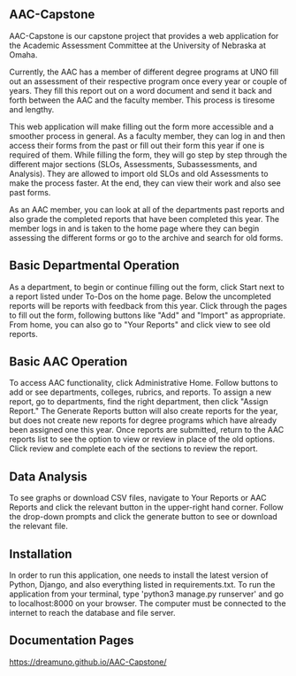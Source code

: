 ## AAC-Capstone

AAC-Capstone is our capstone project that provides a web application for the Academic Assessment Committee at the University of Nebraska at Omaha.

Currently, the AAC has a member of different degree programs at UNO fill out an assessment of their respective program once every year or couple of years.  They fill this report out on a word document and send it back and forth between the AAC and the faculty member.  This process is tiresome and lengthy.

This web application will make filling out the form more accessible and a smoother process in general.  As a faculty member, they can log in and then access their forms from the past or fill out their form this year if one is required of them.  While filling the form, they will go step by step through the different major sections (SLOs, Assessments, Subassessments, and Analysis).  They are allowed to import old SLOs and old Assessments to make the process faster.  At the end, they can view their work and also see past forms.

As an AAC member, you can look at all of the departments past reports and also grade the completed reports that have been completed this year.  The member logs in and is taken to the home page where they can begin assessing the different forms or go to the archive and search for old forms.

## Basic Departmental Operation
As a department, to begin or continue filling out the form, click Start next to a report listed under To-Dos on the home page. Below the uncompleted reports will be reports with feedback from this year. Click through the pages to fill out the form, following buttons like "Add" and "Import" as appropriate. From home, you can also go to "Your Reports" and click view to see old reports.

## Basic AAC Operation
To access AAC functionality, click Administrative Home. Follow buttons to add or see departments, colleges, rubrics, and reports. To assign a new report, go to departments, find the right department, then click "Assign Report." The Generate Reports button will also create reports for the year, but does not create new reports for degree programs which have already been assigned one this year.
Once reports are submitted, return to the AAC reports list to see the option to view or review in place of the old options. Click review and complete each of the sections to review the report.

## Data Analysis
To see graphs or download CSV files, navigate to Your Reports or AAC Reports and click the relevant button in the upper-right hand corner. Follow the drop-down prompts and click the generate button to see or download the relevant file.

## Installation

In order to run this application, one needs to install the latest version of Python, Django, and also everything listed in requirements.txt. To run the application from your terminal, type 'python3 manage.py runserver' and go to localhost:8000 on your browser. The computer must be connected to the internet to reach the database and file server.

## Documentation Pages
 https://dreamuno.github.io/AAC-Capstone/

